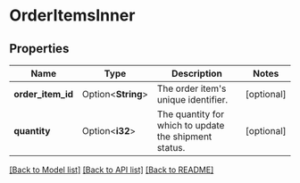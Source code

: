 # OrderItemsInner

## Properties

Name | Type | Description | Notes
------------ | ------------- | ------------- | -------------
**order_item_id** | Option<**String**> | The order item's unique identifier. | [optional]
**quantity** | Option<**i32**> | The quantity for which to update the shipment status. | [optional]

[[Back to Model list]](../README.md#documentation-for-models) [[Back to API list]](../README.md#documentation-for-api-endpoints) [[Back to README]](../README.md)


